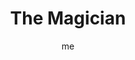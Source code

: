 ---
# basics
title     		 : "The Magician"
token					 : 'major-01'
card_type			 : 'major' # major, minor, court
layout				 : "tarot-card"
author    		 : 'me'
one_liner 		 : "Capability, empowerment, activity"
alt_names			 : ['The Magus']
images				 : ['/assets/images/tarot/rws/rw-major-01.jpg']
keywords			 : ['capability', 'empowerment', 'activity']
url						 : 'tarot/cards/major-01'
aliases				 : ['magician', 'the-magician']

meaning_light  : "Taking appropriate action. Receiving guidance from a higher power. Becoming a channel of divine will. Expressing masculine energy in appropriate and constructive ways. Being yourself in every way."

meaning_shadow : "Inflating your own ego. Abusing talents. Manipulating or deceiving others. Being too aggressive. Using cheap illusions to dazzle others. Refusing to invest the time and effort needed to master your craft. Taking shortcuts."

# more detail
correspondence_suit 				: ''
correspondence_archetype 		: 'The Ego/The Self'
correspondence_hebrew 			: 'Beth/House/2'
correspondence_element 			: ''
correspondence_planet 			: 'The Sun, Mercury'
correspondence_astrological : 'Gemini'
correspondence_mystical 		: "Thoth, the Egyptian god of wisdom, known to the Greeks as Hermes and to the Romans as Mercury. Christ working miracles. Brahma, the Creator."
correspondence_story 				: "Consciously or unconsciously, the main character receives or controls a resource that holds the key to the story’s primary challenge."

advice_relationships 	 : "A relationship should empower you. Does yours generate positive change in your life? Do you feel happier and more fulfilled? A relationship that supports your goals is to be valued; a relationship that doesn’t must be changed or cast aside."

advice_work 					 : "Exercise whatever authority you have. With the right resources, you’ll succeed. But not everyone who appears empowered really is. With an eye toward growth, seek allies who focus on steak, not sizzle. Be a mentor … or find one. Deploy tools and resources against well-defined goals."

advice_spirituality 	 : "If others were to see you and your life as an expression of the Divine, what would their impression of the Divine be? How can you improve that perception? How can you better dedicate yourself to being a channel for positive energy in the world?"

advice_personal_growth : "Asserting yourself can be an important step toward wholeness. When your work or life experience has given you special insights or talents, shrug off self-doubt and apply them fearlessly. Act confidently, and feelings of confidence will follow."

advice_fortune_telling : "A powerful man may play a role in your day. Your current situation must be seen as one element of a much larger plan."

questions	: ["Which approach takes best advantage of both your masculine and feminine perspectives?", "What am I empowered to do?", "What would you do if you weren't afraid of failing?", "How might my abilities come into play?", "To what extent am I making the most of my talents?", "Which tool do you need today?", "Would it help to try to channel some form of higher power?"]

# referenced in the symbols.toml data file
symbols	  : ['1', 'lemniscate', 'red-robe', 'snake-belt', 'magicians-tools', 'coins', 'cups', 'wands', 'swords']

# metadata
suppress_topnav : true
related_cards 	: []

---
